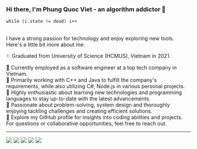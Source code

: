 ### Hi there, I'm Phung Quoc Viet - an algorithm addictor 👋 

``while (i.state != dead) i++
``
<br> <br> 

I have a strong passion for technology and enjoy exploring new tools. Here's a little bit more about me:

✨ Graduated from University of Science (HCMUS), Vietnam in 2021.

💼 Currently employed as a software engineer at a top tech company in Vietnam.  <br> 
🔭 Primarily working with C++ and Java to fulfill the company's requirements, while also utilizing C#, Node.js in various personal projects.  <br> 
🌱 Highly enthusiastic about learning new technologies and programming languages to stay up-to-date with the latest advancements.  <br> 
🚀 Passionate about problem-solving, system design and thoroughly enjoying tackling challenges and creating efficient solutions.  <br> 
🤗 Explore my GitHub profile for insights into coding abilities and projects. For questions or collaborative opportunities, feel free to reach out.  <br> 

---
![](http://github-profile-summary-cards.vercel.app/api/cards/profile-details?username=pqviet07&theme=solarized)
![](http://github-profile-summary-cards.vercel.app/api/cards/repos-per-language?username=pqviet07&theme=solarized)
![](http://github-profile-summary-cards.vercel.app/api/cards/most-commit-language?username=pqviet07&theme=solarized)
![](http://github-profile-summary-cards.vercel.app/api/cards/stats?username=pqviet07&theme=solarized)
![](http://github-profile-summary-cards.vercel.app/api/cards/productive-time?username=pqviet07&theme=solarized&utcOffset=8)
